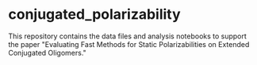 # conjugated_polarizability

This repository contains the data files and analysis notebooks to support the paper "Evaluating Fast Methods for Static Polarizabilities on Extended Conjugated Oligomers."
